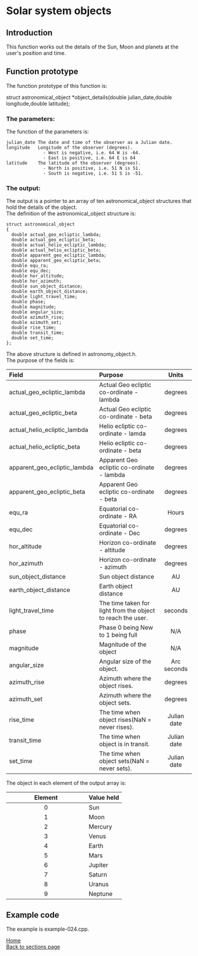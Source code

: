 # Solar system objects

## Introduction

This function works out the details of the Sun, Moon and planets at the user's position and time. 

## Function prototype

The function prototype of this function is:

  struct astronomical_object *object_details(double julian_date,double longitude,double latitude);
  
### The parameters:
The function of the parameters is:

	julian_date	The date and time of the observer as a Julian date.
	longitude	Longitude of the observer (degrees).
				  - West is negative, i.e. 64 W is -64.
				  - East is positive, i.e. 64 E is 64
	latitude	The latitude of the observer (degrees).
				  - North is positive, i.e. 51 N is 51.
				  - South is negative, i.e. 51 S is -51.	
	
### The output: 
The output is a pointer to an array of ten astronomical_object structures that hold the details of the object.  
The definition of the astronomical_object structure is:

	struct astronomical_object
	{
	  double actual_geo_ecliptic_lambda;
	  double actual_geo_ecliptic_beta;
	  double actual_helio_ecliptic_lambda;
	  double actual_helio_ecliptic_beta;  
	  double apparent_geo_ecliptic_lambda;
	  double apparent_geo_ecliptic_beta;
	  double equ_ra;
	  double equ_dec;
	  double hor_altitude;
	  double hor_azimuth;
	  double sun_object_distance;
	  double earth_object_distance;
	  double light_travel_time;
	  double phase;
	  double magnitude;
	  double angular_size;
	  double azimuth_rise;
	  double azimuth_set;
	  double rise_time;
	  double transit_time;
	  double set_time;
	};
	
The above structure is defined in astronomy_object.h.  
The purpose of the fields is:

| <div style="width:200px">Field</div> | Purpose | Units |
| :---- | :------ | :---: |
| actual_geo_ecliptic_lambda | Actual Geo ecliptic co-ordinate - lambda | degrees |
| actual_geo_ecliptic_beta | Actual Geo ecliptic co-ordinate - beta | degrees |
| actual_helio_ecliptic_lambda | Helio ecliptic co-ordinate - lamda | degrees |
| actual_helio_ecliptic_beta | Helio ecliptic co-ordinate - beta | degrees |
| apparent_geo_ecliptic_lambda | Apparent Geo ecliptic co-ordinate - lambda | degrees |
| apparent_geo_ecliptic_beta | Apparent Geo ecliptic co-ordinate - beta | degrees |
| equ_ra | Equatorial co-ordinate - RA | Hours |
| equ_dec | Equatorial co-ordinate - Dec | degrees |
| hor_altitude | Horizon co-ordinate - altitude | degrees |
| hor_azimuth | Horizon co-ordinate - azimuth | degrees | 
| sun_object_distance | Sun object distance | AU |
| earth_object_distance | Earth object distance | AU |
| light_travel_time	| The time taken for light from the object to reach the user. |	seconds |
| phase | Phase 0 being New to 1 being full | N/A |
| magnitude | Magnitude of the object | N/A |
| angular_size | Angular size of the object. | Arc seconds |
| azimuth_rise | Azimuth where the object rises. | degrees |
| azimuth_set | Azimuth where the object sets. | degrees |
| rise_time	| The time when object rises(NaN = never rises). | Julian date |
| transit_time | The time when object is in transit. | Julian date |
| set_time | The time when object sets(NaN = never sets). | Julian date |

The object in each element of the output array is:

| <div style="width:200px">Element</div> | Value held |
| :-------: | :---------- |
| 0 | Sun |
| 1 | Moon |
| 2 | Mercury |
| 3 | Venus |
| 4 | Earth | 		
| 5 | Mars |
| 6 | Jupiter |
| 7 | Saturn |
| 8 | Uranus |
| 9 | Neptune |

## Example code

The example is example-024.cpp.

[Home](readme.md)  
[Back to sections page](Sections.md)